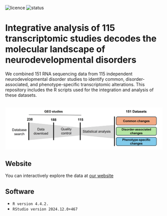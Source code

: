 ![licence](https://badgen.net/badge/Licence/CC-BY-4.0/purple)
![status](https://badgen.net/badge/Status/Complete/green)

<h1>
Integrative analysis of 115 transcriptomic studies decodes the molecular landscape of neurodevelopmental disorders
</h1>
We combined 151 RNA sequencing data from 115 independent neurodevelopmental disorder studies to identify common, disorder-associated, and phenotype-specific transcriptomic alterations. 
This repository includes the R scripts used for the integration and analysis of these datasets.

<br>
<br>

![ProjectOverview](/1.%20PrepareData/ProjectOverview.jpg?raw=true)

## Website
You can interactively explore the data at <a href="https://SyNUM.shinyapps.io/NDD-transcriptomic-atlas/">our website</a>

## Software
* `R version 4.4.2.`
* `RStudio version 2024.12.0+467`

